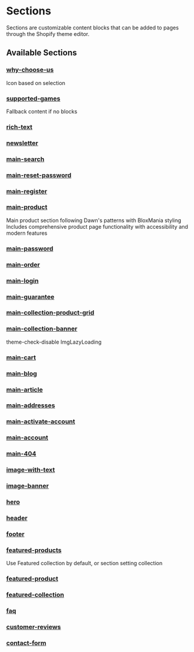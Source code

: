 # Sections

Sections are customizable content blocks that can be added to pages through the Shopify theme editor.

## Available Sections


### [why-choose-us](why-choose-us.md)
Icon based on selection

### [supported-games](supported-games.md)
Fallback content if no blocks

### [rich-text](rich-text.md)


### [newsletter](newsletter.md)


### [main-search](main-search.md)


### [main-reset-password](main-reset-password.md)


### [main-register](main-register.md)


### [main-product](main-product.md)
Main product section following Dawn's patterns with BloxMania styling Includes comprehensive product page functionality with accessibility and modern features

### [main-password](main-password.md)


### [main-order](main-order.md)


### [main-login](main-login.md)


### [main-guarantee](main-guarantee.md)


### [main-collection-product-grid](main-collection-product-grid.md)


### [main-collection-banner](main-collection-banner.md)
theme-check-disable ImgLazyLoading

### [main-cart](main-cart.md)


### [main-blog](main-blog.md)


### [main-article](main-article.md)


### [main-addresses](main-addresses.md)


### [main-activate-account](main-activate-account.md)


### [main-account](main-account.md)


### [main-404](main-404.md)


### [image-with-text](image-with-text.md)


### [image-banner](image-banner.md)


### [hero](hero.md)


### [header](header.md)


### [footer](footer.md)


### [featured-products](featured-products.md)
Use Featured collection by default, or section setting collection

### [featured-product](featured-product.md)


### [featured-collection](featured-collection.md)


### [faq](faq.md)


### [customer-reviews](customer-reviews.md)


### [contact-form](contact-form.md)


